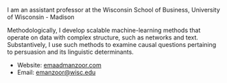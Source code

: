 I am an assistant professor at the Wisconsin School of Business, University of Wisconsin - Madison

Methodologically, I develop scalable machine-learning methods that operate on data with complex structure, such as networks and text. Substantively, I use such methods to examine causal questions pertaining to persuasion and its linguistic determinants.

   * Website: [emaadmanzoor.com](http://emaadmanzoor.com)
   * Email: emanzoor@wisc.edu
